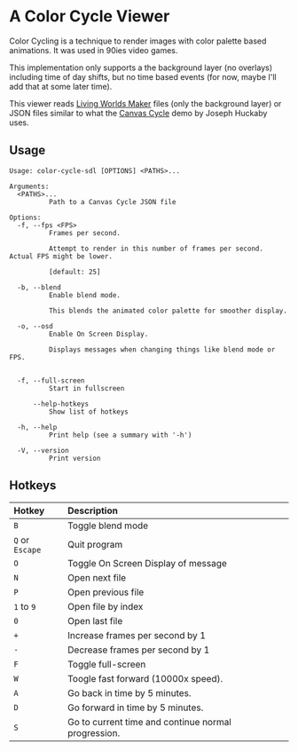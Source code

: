 # A Color Cycle Viewer

Color Cycling is a technique to render images with color palette based
animations. It was used in 90ies video games.

This implementation only supports a the background layer (no overlays)
including time of day shifts, but no time based events (for now, maybe
I'll add that at some later time).

This viewer reads [Living Worlds Maker](https://magrathea.onrender.com/)
files (only the background layer) or JSON files similar to what the
[Canvas Cycle](https://experiments.withgoogle.com/canvas-cycle) demo
by Joseph Huckaby uses.

## Usage

```
Usage: color-cycle-sdl [OPTIONS] <PATHS>...

Arguments:
  <PATHS>...
          Path to a Canvas Cycle JSON file

Options:
  -f, --fps <FPS>
          Frames per second.

          Attempt to render in this number of frames per second. Actual FPS might be lower.

          [default: 25]

  -b, --blend
          Enable blend mode.

          This blends the animated color palette for smoother display.

  -o, --osd
          Enable On Screen Display.

          Displays messages when changing things like blend mode or FPS.


  -f, --full-screen
          Start in fullscreen

      --help-hotkeys
          Show list of hotkeys

  -h, --help
          Print help (see a summary with '-h')

  -V, --version
          Print version
```

## Hotkeys

| Hotkey | Description |
| :----- | :---------- |
| `B` | Toggle blend mode |
| `Q` or `Escape` | Quit program |
| `O` | Toggle On Screen Display of message |
| `N` | Open next file |
| `P` | Open previous file |
| `1` to `9` | Open file by index |
| `0` | Open last file |
| `+` | Increase frames per second by 1 |
| `-` | Decrease frames per second by 1 |
| `F` | Toggle full-screen |
| `W` | Toogle fast forward (10000x speed). |
| `A` | Go back in time by 5 minutes. |
| `D` | Go forward in time by 5 minutes. |
| `S` | Go to current time and continue normal progression. |
